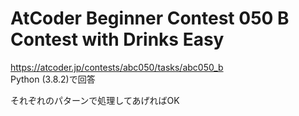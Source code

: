 # AtCoder Beginner Contest 050 B Contest with Drinks Easy  
https://atcoder.jp/contests/abc050/tasks/abc050_b  
Python (3.8.2)で回答  

それぞれのパターンで処理してあげればOK
